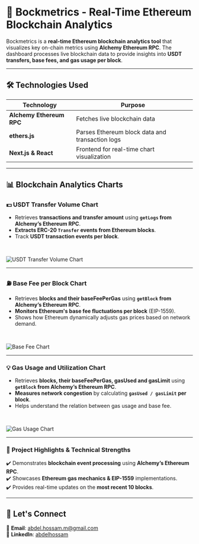 # 🚀 Bockmetrics - Real-Time Ethereum Blockchain Analytics

Bockmetrics is a **real-time Ethereum blockchain analytics tool** that visualizes key on-chain metrics using **Alchemy Ethereum RPC**. The dashboard processes live blockchain data to provide insights into **USDT transfers, base fees, and gas usage per block**.

---

## 🛠 **Technologies Used**
| **Technology**   | **Purpose** |
|----------------|------------|
| **Alchemy Ethereum RPC** | Fetches live blockchain data |
| **ethers.js**  | Parses Ethereum block data and transaction logs |
| **Next.js & React**  | Frontend for real-time chart visualization |

---

## 📊 **Blockchain Analytics Charts**

### 💵 **USDT Transfer Volume Chart**
- Retrieves **transactions and transfer amount** using **`getLogs` from Alchemy’s Ethereum RPC**.
- **Extracts ERC-20 `Transfer` events from Ethereum blocks**.
- Track **USDT transaction events per block**.
<br>

![USDT Transfer Volume Chart](https://github.com/user-attachments/assets/4d6b6d15-fa12-409d-b2dd-0d233830acd9)



---

### ⛽ **Base Fee per Block Chart**
- Retrieves **blocks and their baseFeePerGas** using **`getBlock` from Alchemy’s Ethereum RPC**.
- **Monitors Ethereum's base fee fluctuations per block** (EIP-1559).
- Shows how Ethereum dynamically adjusts gas prices based on network demand.
<br>

![Base Fee Chart](https://github.com/user-attachments/assets/18ac8f25-2429-49a4-ac2c-3a1e482da540)


---

### 💡 **Gas Usage and Utilization Chart**
- Retrieves **blocks, their baseFeePerGas, gasUsed and gasLimit** using **`getBlock` from Alchemy’s Ethereum RPC**.
- **Measures network congestion** by calculating **`gasUsed / gasLimit` per block**.
- Helps understand the relation between gas usage and base fee.
<br>

![Gas Usage Chart](https://github.com/user-attachments/assets/5b7806f2-2fad-4c61-9287-759cf5b5de0b)



---

### 🎯 **Project Highlights & Technical Strengths**
✔️ Demonstrates **blockchain event processing** using **Alchemy’s Ethereum RPC**.<br>
✔️ Showcases **Ethereum gas mechanics & EIP-1559** implementations.<br>
✔️ Provides real-time updates on the **most recent 10 blocks**.<br>

---

## 📩 **Let's Connect**
📧 **Email**: [abdel.hossam.m@gmail.com](mailto:abdel.hossam.m@gmail.com)  
💼 **LinkedIn**: [abdelhossam](https://www.linkedin.com/in/abdelhossam/)
